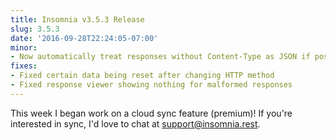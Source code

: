 ```yaml
---
title: Insomnia v3.5.3 Release
slug: 3.5.3
date: '2016-09-28T22:24:05-07:00'
minor:
- Now automatically treat responses without Content-Type as JSON if possible
fixes:
- Fixed certain data being reset after changing HTTP method
- Fixed response viewer showing nothing for malformed responses
---
```


This week I began work on a cloud sync feature (premium)! If you're interested 
in sync, I'd love to chat at support@insomnia.rest.
